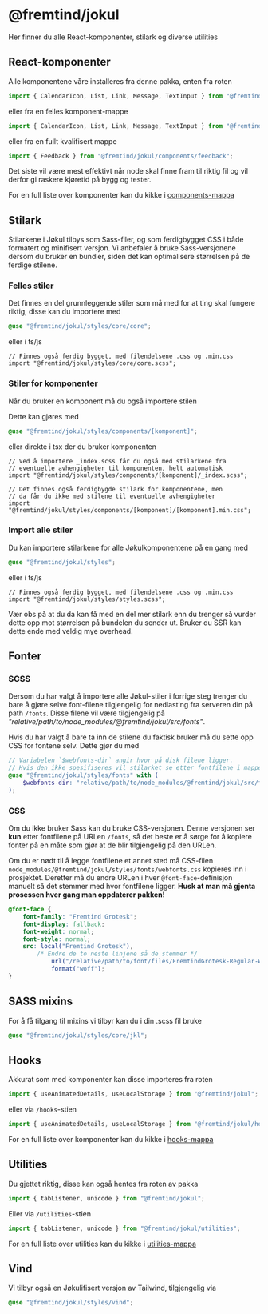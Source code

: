# @fremtind/jokul

Her finner du alle React-komponenter, stilark og diverse utilities

## React-komponenter

Alle komponentene våre installeres fra denne pakka, enten fra roten

```jsx
import { CalendarIcon, List, Link, Message, TextInput } from "@fremtind/jokul";
```

eller fra en felles komponent-mappe

```jsx
import { CalendarIcon, List, Link, Message, TextInput } from "@fremtind/jokul/components";
```

eller fra en fullt kvalifisert mappe

```jsx
import { Feedback } from "@fremtind/jokul/components/feedback";
```

Det siste vil være mest effektivt når node skal finne fram til riktig fil og vil derfor gi raskere kjøretid på bygg og tester.

For en full liste over komponenter kan du kikke i [components-mappa](src/components/)

## Stilark

Stilarkene i Jøkul tilbys som Sass-filer, og som ferdigbygget CSS i både formatert og minifisert versjon. Vi anbefaler å bruke Sass-versjonene dersom du bruker en bundler, siden det kan optimalisere størrelsen på de ferdige stilene.

### Felles stiler

Det finnes en del grunnleggende stiler som må med for at ting skal fungere riktig, disse
kan du importere med

```scss
@use "@fremtind/jokul/styles/core/core";
```

eller i ts/js

```tsx
// Finnes også ferdig bygget, med filendelsene .css og .min.css
import "@fremtind/jokul/styles/core/core.scss";
```

### Stiler for komponenter

Når du bruker en komponent må du også importere stilen

Dette kan gjøres med

```scss
@use "@fremtind/jokul/styles/components/[komponent]";
```

eller direkte i tsx der du bruker komponenten

```tsx
// Ved å importere _index.scss får du også med stilarkene fra
// eventuelle avhengigheter til komponenten, helt automatisk
import "@fremtind/jokul/styles/components/[komponent]/_index.scss";

// Det finnes også ferdigbygde stilark for komponentene, men
// da får du ikke med stilene til eventuelle avhengigheter
import "@fremtind/jokul/styles/components/[komponent]/[komponent].min.css";
```

### Import alle stiler

Du kan importere stilarkene for alle Jøkulkomponentene på en gang med

```scss
@use "@fremtind/jokul/styles";
```

eller i ts/js

```tsx
// Finnes også ferdig bygget, med filendelsene .css og .min.css
import "@fremtind/jokul/styles/styles.scss";
```

Vær obs på at du da kan få med en del mer stilark enn du trenger så vurder dette opp mot
størrelsen på bundelen du sender ut. Bruker du SSR kan dette ende med veldig mye overhead.

## Fonter

### SCSS

Dersom du har valgt å importere alle Jøkul-stiler i forrige steg trenger du bare å gjøre selve font-filene tilgjengelig for nedlasting fra serveren din på path `/fonts`. Disse filene vil være
tilgjengelig på _"relative/path/to/node_modules/@fremtind/jokul/src/fonts"_.

Hvis du har valgt å bare ta inn de stilene du faktisk bruker må du sette opp CSS for fontene selv.
Dette gjør du med

```scss
// Variabelen `$webfonts-dir` angir hvor på disk filene ligger.
// Hvis den ikke spesifiseres vil stilarket se etter fontfilene i mappen `/fonts`.
@use "@fremtind/jokul/styles/fonts" with (
    $webfonts-dir: "relative/path/to/node_modules/@fremtind/jokul/src/fonts"
);
```

### CSS

Om du ikke bruker Sass kan du bruke CSS-versjonen. Denne versjonen ser **kun** etter fontfilene på URLen `/fonts`, så det beste er å sørge for å kopiere fonter på en måte som gjør at de blir tilgjengelig på den URLen.

Om du er nødt til å legge fontfilene et annet sted må CSS-filen `node_modules/@fremtind/jokul/styles/fonts/webfonts.css`
kopieres inn i prosjektet. Deretter må du endre URLen i hver `@font-face`-definisjon manuelt så det stemmer med hvor fontfilene ligger. **Husk at man må gjenta prosessen hver gang man oppdaterer pakken!**

```css
@font-face {
    font-family: "Fremtind Grotesk";
    font-display: fallback;
    font-weight: normal;
    font-style: normal;
    src: local("Fremtind Grotesk"),
        /* Endre de to neste linjene så de stemmer */
            url("/relative/path/to/font/files/FremtindGrotesk-Regular-Web.woff2") format("woff2"), url("/relative/path/to/font/files/FremtindGrotesk-Regular-Web.woff")
            format("woff");
}
```

## SASS mixins

For å få tilgang til mixins vi tilbyr kan du i din .scss fil bruke

```scss
@use "@fremtind/jokul/styles/core/jkl";
```

## Hooks

Akkurat som med komponenter kan disse importeres fra roten

```jsx
import { useAnimatedDetails, useLocalStorage } from "@fremtind/jokul";
```

eller via `/hooks`-stien

```jsx
import { useAnimatedDetails, useLocalStorage } from "@fremtind/jokul/hooks";
```

For en full liste over komponenter kan du kikke i [hooks-mappa](src/hooks/)

## Utilities

Du gjettet riktig, disse kan også hentes fra roten av pakka

```jsx
import { tabListener, unicode } from "@fremtind/jokul";
```

Eller via `/utilities`-stien

```jsx
import { tabListener, unicode } from "@fremtind/jokul/utilities";
```

For en full liste over utilities kan du kikke i [utilities-mappa](src/utilities/)

## Vind

Vi tilbyr også en Jøkulifisert versjon av Tailwind, tilgjengelig via

```scss
@use "@fremtind/jokul/styles/vind";
```
